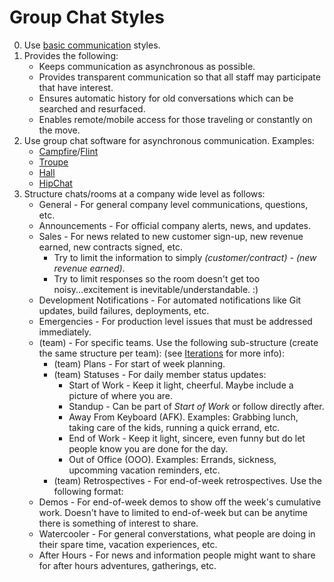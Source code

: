 # Group Chat Styles

0. Use [basic communication](basic.md) styles.
0. Provides the following:
    * Keeps communication as asynchronous as possible.
    * Provides transparent communication so that all staff may participate that have interest.
    * Ensures automatic history for old conversations which can be searched and resurfaced.
    * Enables remote/mobile access for those traveling or constantly on the move.
0. Use group chat software for asynchronous communication. Examples:
    * [Campfire](https://campfirenow.com)/[Flint](http://giantcomet.com/flint/mac)
    * [Troupe](https://trou.pe)
    * [Hall](https://hall.com)
    * [HipChat](https://www.hipchat.com)
0. Structure chats/rooms at a company wide level as follows:
    * General - For general company level communications, questions, etc.
    * Announcements - For official company alerts, news, and updates.
    * Sales - For news related to new customer sign-up, new revenue earned, new contracts signed, etc.
        * Try to limit the information to simply *(customer/contract) - (new revenue earned)*.
        * Try to limit responses so the room doesn't get too noisy...excitement is inevitable/understandable. :)
    * Development Notifications - For automated notifications like Git updates, build failures, deployments, etc.
    * Emergencies - For production level issues that must be addressed immediately.
    * (team) - For specific teams. Use the following sub-structure (create the same structure per team):
      (see [Iterations](../business/iterations.md) for more info):
        * (team) Plans - For start of week planning.
        * (team) Statuses - For daily member status updates:
            * Start of Work - Keep it light, cheerful. Maybe include a picture of where you are.
            * Standup - Can be part of *Start of Work* or follow directly after.
            * Away From Keyboard (AFK). Examples: Grabbing lunch, taking care of the kids, running a quick errand, etc.
            * End of Work - Keep it light, sincere, even funny but do let people know you are done for the day.
            * Out of Office (OOO). Examples: Errands, sickness, upcomming vacation reminders, etc.
        * (team) Retrospectives - For end-of-week retrospectives. Use the following format:
    * Demos - For end-of-week demos to show off the week's cumulative work. Doesn't have to limited to end-of-week but
      can be anytime there is something of interest to share.
    * Watercooler - For general converstations, what people are doing in their spare time, vacation experiences, etc.
    * After Hours - For news and information people might want to share for after hours adventures, gatherings, etc.
